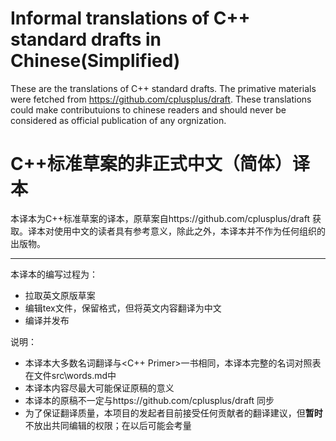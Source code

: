 # Informal translations of C++ standard drafts in Chinese(Simplified)

These are the translations of C++ standard drafts. The primative materials were fetched from https://github.com/cplusplus/draft. These translations could make contributuions to chinese readers and should never be considered as official publication of any orgnization.


# C++标准草案的非正式中文（简体）译本

本译本为C++标准草案的译本，原草案自https://github.com/cplusplus/draft 获取。译本对使用中文的读者具有参考意义，除此之外，本译本并不作为任何组织的出版物。


----

本译本的编写过程为：
+ 拉取英文原版草案
+ 编辑tex文件，保留格式，但将英文内容翻译为中文
+ 编译并发布

说明：
+ 本译本大多数名词翻译与<C++ Primer>一书相同，本译本完整的名词对照表在文件src\words.md中
+ 本译本内容尽最大可能保证原稿的意义
+ 本译本的原稿不一定与https://github.com/cplusplus/draft 同步
+ 为了保证翻译质量，本项目的发起者目前接受任何贡献者的翻译建议，但**暂时**不放出共同编辑的权限；在以后可能会考量
